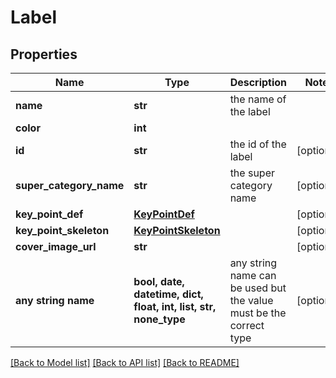 # Label


## Properties
Name | Type | Description | Notes
------------ | ------------- | ------------- | -------------
**name** | **str** | the name of the label | 
**color** | **int** |  | 
**id** | **str** | the id of the label | [optional] 
**super_category_name** | **str** | the super category name | [optional] 
**key_point_def** | [**KeyPointDef**](KeyPointDef.md) |  | [optional] 
**key_point_skeleton** | [**KeyPointSkeleton**](KeyPointSkeleton.md) |  | [optional] 
**cover_image_url** | **str** |  | [optional] 
**any string name** | **bool, date, datetime, dict, float, int, list, str, none_type** | any string name can be used but the value must be the correct type | [optional]

[[Back to Model list]](../README.md#documentation-for-models) [[Back to API list]](../README.md#documentation-for-api-endpoints) [[Back to README]](../README.md)


